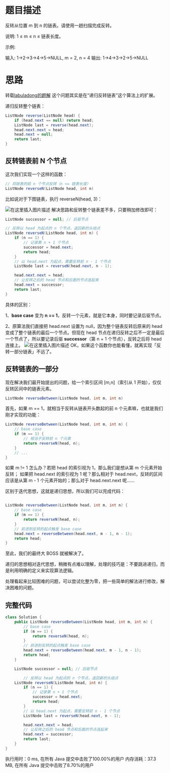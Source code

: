 # 题目描述
反转从位置 m 到 n 的链表。请使用一趟扫描完成反转。

说明:
1 ≤ m ≤ n ≤ 链表长度。

示例:

输入: 1->2->3->4->5->NULL, m = 2, n = 4
输出: 1->4->3->2->5->NULL

# 思路
转载[labuladong的题解](https://leetcode-cn.com/problems/reverse-linked-list-ii/solution/bu-bu-chai-jie-ru-he-di-gui-di-fan-zhuan-lian-biao/)
这个问题其实是在“递归反转链表”这个算法上的扩展。

递归反转整个链表：

```java
ListNode reverse(ListNode head) {
    if (head.next == null) return head;
    ListNode last = reverse(head.next);
    head.next.next = head;
    head.next = null;
    return last;
}

```
## 反转链表前 N 个节点
这次我们实现一个这样的函数：

```java
// 将链表的前 n 个节点反转（n <= 链表长度）
ListNode reverseN(ListNode head, int n)
```

比如说对于下图链表，执行 reverseN(head, 3)：

![在这里插入图片描述](https://img-blog.csdnimg.cn/20200704135538205.png?x-oss-process=image/watermark,type_ZmFuZ3poZW5naGVpdGk,shadow_10,text_aHR0cHM6Ly9ibG9nLmNzZG4ubmV0L3o3MTQ0MDU0ODk=,size_16,color_FFFFFF,t_70)
解决思路和反转整个链表差不多，只要稍加修改即可：



```java
ListNode successor = null; // 后驱节点

// 反转以 head 为起点的 n 个节点，返回新的头结点
ListNode reverseN(ListNode head, int n) {
    if (n == 1) { 
        // 记录第 n + 1 个节点
        successor = head.next;
        return head;
    }
    // 以 head.next 为起点，需要反转前 n - 1 个节点
    ListNode last = reverseN(head.next, n - 1);

    head.next.next = head;
    // 让反转之后的 head 节点和后面的节点连起来
    head.next = successor;
    return last;
}    
```

具体的区别：

1、**base case** 变为 **n == 1**，反转一个元素，就是它本身，同时要记录后驱节点。

2、原算法我们直接把 head.next 设置为 null，因为整个链表反转后原来的 head 变成了整个链表的最后一个节点。但现在 head 节点在递归反转之后不一定是最后一个节点了，所以要记录后驱 **successor**（第 n + 1 个节点），反转之后将 head 连接上。
![在这里插入图片描述](https://img-blog.csdnimg.cn/2020070413582464.png?x-oss-process=image/watermark,type_ZmFuZ3poZW5naGVpdGk,shadow_10,text_aHR0cHM6Ly9ibG9nLmNzZG4ubmV0L3o3MTQ0MDU0ODk=,size_16,color_FFFFFF,t_70)
OK，如果这个函数你也能看懂，就离实现「反转一部分链表」不远了。
## 反转链表的一部分
现在解决我们最开始提出的问题，给一个索引区间 [m,n]（索引从 1 开始），仅仅反转区间中的链表元素。

```java
ListNode reverseBetween(ListNode head, int m, int n)
```

首先，如果 m == 1，就相当于反转从链表开头数起的前 n 个元素嘛，也就是我们刚才实现的功能：

```java
ListNode reverseBetween(ListNode head, int m, int n) {
    // base case
    if (m == 1) {
        // 相当于反转前 n 个元素
        return reverseN(head, n);
    }
    // ...
}
```

如果 m != 1 怎么办？若把 head 的索引视为 1，那么我们是想从第 m 个元素开始反转；
如果把 head.next 的索引视为 1 呢？那么相对于 head.next，反转的区间应该是从第 m - 1 个元素开始的；那么对于 head.next.next 呢……

区别于迭代思想，这就是递归思想，所以我们可以完成代码：

```java

ListNode reverseBetween(ListNode head, int m, int n) {
    // base case
    if (m == 1) {
        return reverseN(head, n);
    }
    // 前进到反转的起点触发 base case
    head.next = reverseBetween(head.next, m - 1, n - 1);
    return head;
}
```

至此，我们的最终大 BOSS 就被解决了。

递归的思想相对迭代思想，稍微有点难以理解，处理的技巧是：不要跳进递归，而是利用明确的定义来实现算法逻辑。

处理看起来比较困难的问题，可以尝试化整为零，把一些简单的解法进行修改，解决困难的问题。

## 完整代码

```java
class Solution {
    public ListNode reverseBetween(ListNode head, int m, int n) {
	    // base case
	    if (m == 1) {
	        return reverseN(head, n);
	    }
	    // 前进到反转的起点触发 base case
	    head.next = reverseBetween(head.next, m - 1, n - 1);
	    return head;
    }

    ListNode successor = null; // 后驱节点

		// 反转以 head 为起点的 n 个节点，返回新的头结点
	ListNode reverseN(ListNode head, int n) {
	    if (n == 1) { 
	        // 记录第 n + 1 个节点
	        successor = head.next;
	        return head;
	    }
	    // 以 head.next 为起点，需要反转前 n - 1 个节点
	    ListNode last = reverseN(head.next, n - 1);

	    head.next.next = head;
	    // 让反转之后的 head 节点和后面的节点连起来
	    head.next = successor;
	    return last;
	}    
}
```
执行用时：0 ms, 在所有 Java 提交中击败了100.00%的用户
内存消耗：37.3 MB, 在所有 Java 提交中击败了8.70%的用户